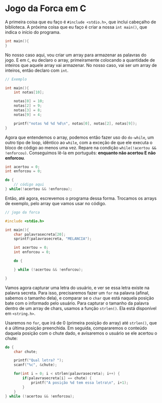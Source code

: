 # Jogo da Forca em C

A primeira coisa que eu faço é `#include <stdio.h>`,  que inclui cabeçalho de biblioteca. A próxima coisa que eu faço é criar a nossa `int main()`, que indica o início do programa. 

```c
int main(){
}
```

No nosso caso aqui, vou criar um array para armazenar as palavras do jogo. E em `C`, eu declaro o array, primeiramente colocando a quantidade de inteiros que aquele array vai armazenar. No nosso caso, vai ser um array de inteiros, então declaro com `int`.

```c
// Exemplo

int main(){
    int notas[10];

    notas[0] = 10;
    notas[2] = 9;
    notas[3] = 8;
    notas[9] = 4;

    printf("notas %d %d %d\n", notas[0], notas[2], notas[9]);
}
```

Agora que entendemos o array, podemos então fazer uso do `do-while`, um outro tipo de loop, idêntico ao `while`, com a exceção de que ele executa o bloco de código ao menos uma vez. Repare na condição `while(!acertou && !enforcou)`. Conseguimos lê-la em português: **enquanto não acertou E não enforcou**.

```c
int acertou = 0;
int enforcou = 0;

do {
    // código aqui
} while(!acertou && !enforcou);
```

Então, até agora, escrevemos o programa dessa forma. Trocamos os arrays de exemplo, pelo array que vamos usar no código. 

```c
// jogo da forca 

#include <stdio.h>

int main(){
    char palavrasecreta[20];
    sprintf(palavrasecreta, "MELANCIA");

    int acertou = 0;
    int enforcou = 0;

    do {

    } while (!acertou && !enforcou); 

} 
```

Vamos agora capturar uma letra do usuário, e ver se essa letra existe na palavra secreta. Para isso, precisaremos fazer um `for` na palavra (afinal, sabemos o tamanho dela), e comparar se o `char` que está naquela posição bate com o informado pelo usuário. Para capturar o tamanho da palavra dentro de um array de chars, usamos a função `strlen()`. Ela está disponível em `<string.h>`.

Usaremos no `for`, que irá de 0 (primeira posição do array) até `strlen()`, que é a última posição preenchida. Em seguida, compararemos o conteúdo daquela posição com o chute dado, e avisaremos o usuário se ele acertou o chute:

```c
do {
    char chute;

    printf("Qual letra? ");
    scanf("%c", &chute);

    for(int i = 0; i < strlen(palavrasecreta); i++) {
        if(palavrasecreta[i] == chute) {
            printf("A posição %d tem essa letra\n", i+1);
        }
    }
} while (!acertou && !enforcou);
```
